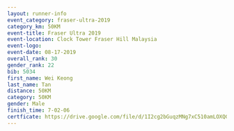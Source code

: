 ```yaml
---
layout: runner-info 
event_category: fraser-ultra-2019 
category_km: 50KM 
event-title: Fraser Ultra 2019 
event-location: Clock Tower Fraser Hill Malaysia 
event-logo: 
event-date: 08-17-2019 
overall_rank: 30
gender_rank: 22
bib: 5034
first_name: Wei Keong
last_name: Tan
distance: 50KM
category: 50KM
gender: Male
finish_time: 7-02-06
certficate: https://drive.google.com/file/d/1I2cg2bGuqzMNg7xC510amLOXQG1DJm6P/view?usp=sharing
---
```

